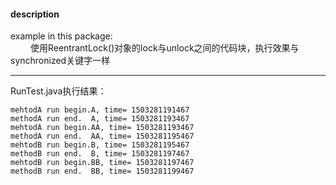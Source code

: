 #### description
example in this package:  
&emsp;&emsp; 使用ReentrantLock()对象的lock与unlock之间的代码块，执行效果与synchronized关键字一样
	 
*** 
RunTest.java执行结果：
```
mehtodA run begin.A, time= 1503281191467
methodA run end.  A, time= 1503281193467
mehtodA run begin.AA, time= 1503281193467
methodA run end.  AA, time= 1503281195467
mehtodB run begin.B, time= 1503281195467
methodB run end.  B, time= 1503281197467
mehtodB run begin.BB, time= 1503281197467
methodB run end.  BB, time= 1503281199467
```
